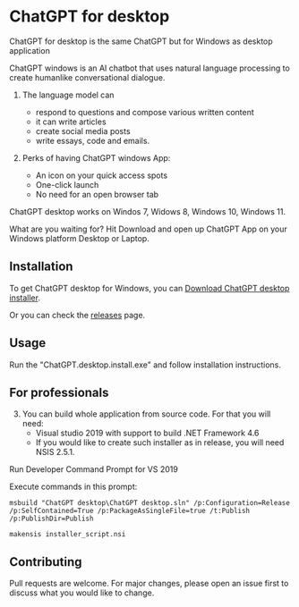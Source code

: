 # ChatGPT for desktop

ChatGPT for desktop is the same ChatGPT but for Windows as desktop application

ChatGPT windows is an AI chatbot that uses natural language processing to create humanlike conversational dialogue. 

1.   The language model can 
     - respond to questions and compose various written content
     - it can write articles
     - create social media posts
     - write essays, code and emails.
     
2.   Perks of having ChatGPT windows App:
     - An icon on your quick access spots
     - One-click launch
     - No need for an open browser tab

ChatGPT desktop works on Windos 7, Widows 8, Windows 10, Windows 11.

What are you waiting for? Hit Download and open up ChatGPT App on your Windows platform Desktop or Laptop.

## Installation

To get ChatGPT desktop for Windows, you can [Download ChatGPT desktop installer](https://github.com/OlegMatuykin/chatgpt-desktop/releases/download/v.1.0.0/ChatGpt.desktop.install.exe).

Or you can check the [releases](https://github.com/OlegMatuykin/chatgpt-desktop/releases) page.

## Usage

Run the "ChatGPT.desktop.install.exe" and follow installation instructions.

## For professionals

3.   You can build whole application from source code. For that you will need:
     - Visual studio 2019 with support to build .NET Framework 4.6
     - If you would like to create such installer as in release, you will need NSIS 2.5.1.

Run Developer Command Prompt for VS 2019

Execute commands in this prompt:

```
msbuild "ChatGPT desktop\ChatGPT desktop.sln" /p:Configuration=Release /p:SelfContained=True /p:PackageAsSingleFile=true /t:Publish /p:PublishDir=Publish

makensis installer_script.nsi
```


## Contributing

Pull requests are welcome. For major changes, please open an issue first
to discuss what you would like to change.

